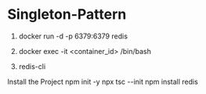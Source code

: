 # Singleton-Pattern

1. docker run -d -p 6379:6379 redis

2. docker exec -it <container_id> /bin/bash
3. redis-cli

Install the Project 
npm init -y
npx tsc --init
npm install redis

